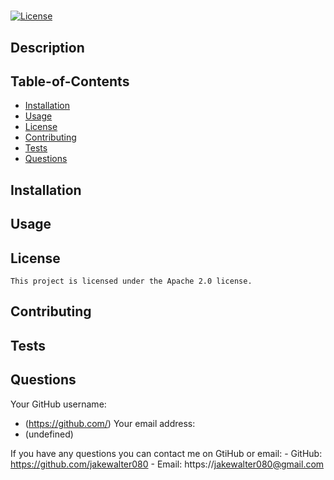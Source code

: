 # 

[![License](https://img.shields.io/badge/License-Apache%202.0-blue.svg)](https://opensource.org/licenses/Apache-2.0)

## Description

    

## Table-of-Contents

  * [Installation](#installation)
  * [Usage](#usage)
  * [License](#license)
  * [Contributing](#contributing)
  * [Tests](#tests)
  * [Questions](#questions)

## Installation

    


## Usage

    

## License

    This project is licensed under the Apache 2.0 license.


## Contributing

    

## Tests
    
    
  

## Questions

  Your GitHub username:
  * (https://github.com/)
  Your email address:
  * (undefined)
    
  If you have any questions you can contact me on GtiHub or email:
        - GitHub: https://github.com/jakewalter080
        - Email: https://jakewalter080@gmail.com

